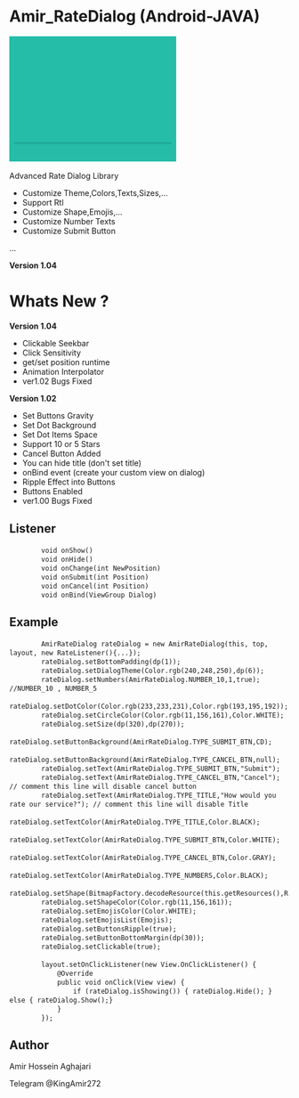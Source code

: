 # Amir_RateDialog (Android-JAVA)
<img src="https://github.com/Aghajari/AmirRateDialog-Android-Java/blob/master/animation.gif" width=300 title="Screen">

Advanced Rate Dialog Library

- Customize Theme,Colors,Texts,Sizes,...
- Support Rtl
- Customize Shape,Emojis,...
- Customize Number Texts
- Customize Submit Button

...

**Version 1.04**

# Whats New ?
**Version 1.04**
- Clickable Seekbar
- Click Sensitivity
- get/set position runtime
- Animation Interpolator
- ver1.02 Bugs Fixed

**Version 1.02**
- Set Buttons Gravity
- Set Dot Background
- Set Dot Items Space
- Support 10 or 5 Stars
- Cancel Button Added
- You can hide title (don't set title)
- onBind event (create your custom view on dialog)
- Ripple Effect into Buttons
- Buttons Enabled
- ver1.00 Bugs Fixed

## Listener
```
        void onShow()
        void onHide()
        void onChange(int NewPosition)
        void onSubmit(int Position)
        void onCancel(int Position)
        void onBind(ViewGroup Dialog)
```

## Example
```
        AmirRateDialog rateDialog = new AmirRateDialog(this, top, layout, new RateListener(){...});
        rateDialog.setBottomPadding(dp(1));
        rateDialog.setDialogTheme(Color.rgb(240,248,250),dp(6));
        rateDialog.setNumbers(AmirRateDialog.NUMBER_10,1,true); //NUMBER_10 , NUMBER_5
        rateDialog.setDotColor(Color.rgb(233,233,231),Color.rgb(193,195,192));
        rateDialog.setCircleColor(Color.rgb(11,156,161),Color.WHITE);
        rateDialog.setSize(dp(320),dp(270));
        rateDialog.setButtonBackground(AmirRateDialog.TYPE_SUBMIT_BTN,CD);
        rateDialog.setButtonBackground(AmirRateDialog.TYPE_CANCEL_BTN,null);
        rateDialog.setText(AmirRateDialog.TYPE_SUBMIT_BTN,"Submit");
        rateDialog.setText(AmirRateDialog.TYPE_CANCEL_BTN,"Cancel"); // comment this line will disable cancel button
        rateDialog.setText(AmirRateDialog.TYPE_TITLE,"How would you rate our service?"); // comment this line will disable Title
        rateDialog.setTextColor(AmirRateDialog.TYPE_TITLE,Color.BLACK);
        rateDialog.setTextColor(AmirRateDialog.TYPE_SUBMIT_BTN,Color.WHITE);
        rateDialog.setTextColor(AmirRateDialog.TYPE_CANCEL_BTN,Color.GRAY);
        rateDialog.setTextColor(AmirRateDialog.TYPE_NUMBERS,Color.BLACK);
        rateDialog.setShape(BitmapFactory.decodeResource(this.getResources(),R.drawable.rectangle));
        rateDialog.setShapeColor(Color.rgb(11,156,161));
        rateDialog.setEmojisColor(Color.WHITE);
        rateDialog.setEmojisList(Emojis);
        rateDialog.setButtonsRipple(true);
        rateDialog.setButtonBottomMargin(dp(30));
        rateDialog.setClickable(true);

        layout.setOnClickListener(new View.OnClickListener() {
            @Override
            public void onClick(View view) {
                if (rateDialog.isShowing()) { rateDialog.Hide(); } else { rateDialog.Show();}
            }
        });
```

## Author
Amir Hossein Aghajari

Telegram @KingAmir272

